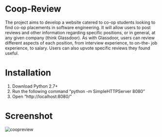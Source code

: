 # Coop-Review
The project aims to develop a website catered to co-op students looking to find co-op placements in software engineering. It will allow users to post reviews and other information regarding specific positions, or in general, at any given company (think Glassdoor). As with Glassdoor, users can review different aspects of each position, from interview experience, to on-the- job experience, to salary. Users can also upvote specific reviews they found useful.
# Installation
1. Download Python 2.7+
2. Run the following command “python -m SimpleHTTPServer 8080”
3. Open “http://localhost:8080/”
# Screenshot
![coopreview](https://cloud.githubusercontent.com/assets/22031272/23921703/02154cfc-08d6-11e7-8cf9-8d2863bac61c.png)
